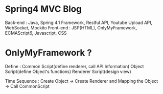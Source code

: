 # Spring4 MVC Blog

Back-end  : Java, Spring 4.1 Framework, Restful API, Youtube Upload API, WebSocket, Mockito 
Front-end : JSP(HTML), OnlyMyFramework, ECMAScript6, Javascript, CSS


# OnlyMyFramework ? 

Define : Common Script(define renderer, call API Information)
         Object Script(define Object's functions)
         Renderer Script(design view)         
         
Time Sequence : Create Object -> Create Renderer and Mapping the Object -> Call CommonScript
